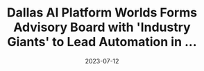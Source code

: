 ---
category:
- .nan
date: 2023-07-12
keyword_suggestion: ubuntu install docker
post_inspiration: https://dallasinnovates.com/dallas-based-ai-platform-worlds-forms-strategic-advisory-board-with-industry-giants-to-lead-automation-in-industrial-metaverse/
silot_terms: digital automation
title: Dallas AI Platform Worlds Forms Advisory Board with 'Industry Giants' to Lead
  <b>Automation</b> in ...
---
